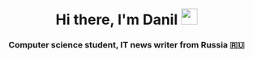 <h1 align="center">
Hi there, I'm Danil
<img src="https://github.com/blackcater/blackcater/raw/main/images/Hi.gif" height="32"/>
</h1>
<h3 align="center">Computer science student, IT news writer from Russia 🇷🇺</h3>
